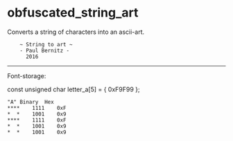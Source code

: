 # obfuscated_string_art
Converts a string of characters into an ascii-art.

	    ~ String to art ~
	    - Paul Bernitz -
		  2016
__________________________________________________________________

Font-storage:

const unsigned char letter_a[5] = { 0xF9F99 };

	"A"	Binary	Hex
	****	1111    0xF
	*  *  	1001  	0x9
	**** 	1111  	0xF
	*  *  	1001  	0x9
	*  *  	1001  	0x9
		
